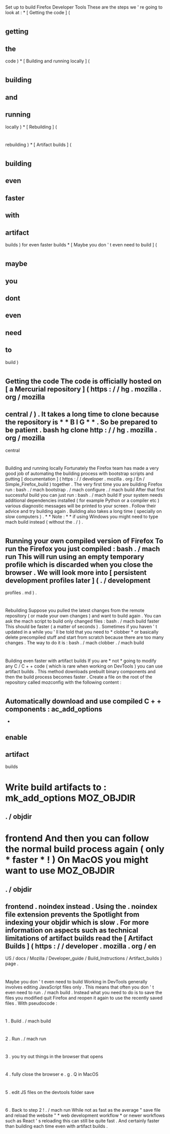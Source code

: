 #
Set
up
to
build
Firefox
Developer
Tools
These
are
the
steps
we
'
re
going
to
look
at
:
*
[
Getting
the
code
]
(
#
getting
-
the
-
code
)
*
[
Building
and
running
locally
]
(
#
building
-
and
-
running
-
locally
)
*
[
Rebuilding
]
(
#
rebuilding
)
*
[
Artifact
builds
]
(
#
building
-
even
-
faster
-
with
-
artifact
-
builds
)
for
even
faster
builds
*
[
Maybe
you
don
'
t
even
need
to
build
]
(
#
maybe
-
you
-
dont
-
even
-
need
-
to
-
build
)
#
#
Getting
the
code
The
code
is
officially
hosted
on
[
a
Mercurial
repository
]
(
https
:
/
/
hg
.
mozilla
.
org
/
mozilla
-
central
/
)
.
It
takes
a
long
time
to
clone
because
the
repository
is
*
*
B
I
G
*
*
.
So
be
prepared
to
be
patient
.
bash
hg
clone
http
:
/
/
hg
.
mozilla
.
org
/
mozilla
-
central
#
#
Building
and
running
locally
Fortunately
the
Firefox
team
has
made
a
very
good
job
of
automating
the
building
process
with
bootstrap
scripts
and
putting
[
documentation
]
(
https
:
/
/
developer
.
mozilla
.
org
/
En
/
Simple_Firefox_build
)
together
.
The
very
first
time
you
are
building
Firefox
run
:
bash
.
/
mach
bootstrap
.
/
mach
configure
.
/
mach
build
After
that
first
successful
build
you
can
just
run
:
bash
.
/
mach
build
If
your
system
needs
additional
dependencies
installed
(
for
example
Python
or
a
compiler
etc
)
various
diagnostic
messages
will
be
printed
to
your
screen
.
Follow
their
advice
and
try
building
again
.
Building
also
takes
a
long
time
(
specially
on
slow
computers
)
.
*
*
Note
:
*
*
if
using
Windows
you
might
need
to
type
mach
build
instead
(
without
the
.
/
)
.
#
#
#
Running
your
own
compiled
version
of
Firefox
To
run
the
Firefox
you
just
compiled
:
bash
.
/
mach
run
This
will
run
using
an
empty
temporary
profile
which
is
discarded
when
you
close
the
browser
.
We
will
look
more
into
[
persistent
development
profiles
later
]
(
.
/
development
-
profiles
.
md
)
.
#
#
#
Rebuilding
Suppose
you
pulled
the
latest
changes
from
the
remote
repository
(
or
made
your
own
changes
)
and
want
to
build
again
.
You
can
ask
the
mach
script
to
build
only
changed
files
:
bash
.
/
mach
build
faster
This
should
be
faster
(
a
matter
of
seconds
)
.
Sometimes
if
you
haven
'
t
updated
in
a
while
you
'
ll
be
told
that
you
need
to
*
clobber
*
or
basically
delete
precompiled
stuff
and
start
from
scratch
because
there
are
too
many
changes
.
The
way
to
do
it
is
:
bash
.
/
mach
clobber
.
/
mach
build
#
#
#
Building
even
faster
with
artifact
builds
If
you
are
*
not
*
going
to
modify
any
C
/
C
+
+
code
(
which
is
rare
when
working
on
DevTools
)
you
can
use
artifact
builds
.
This
method
downloads
prebuilt
binary
components
and
then
the
build
process
becomes
faster
.
Create
a
file
on
the
root
of
the
repository
called
mozconfig
with
the
following
content
:
#
Automatically
download
and
use
compiled
C
+
+
components
:
ac_add_options
-
-
enable
-
artifact
-
builds
#
Write
build
artifacts
to
:
mk_add_options
MOZ_OBJDIR
=
.
/
objdir
-
frontend
And
then
you
can
follow
the
normal
build
process
again
(
only
*
faster
*
!
)
On
MacOS
you
might
want
to
use
MOZ_OBJDIR
=
.
/
objdir
-
frontend
.
noindex
instead
.
Using
the
.
noindex
file
extension
prevents
the
Spotlight
from
indexing
your
objdir
which
is
slow
.
For
more
information
on
aspects
such
as
technical
limitations
of
artifact
builds
read
the
[
Artifact
Builds
]
(
https
:
/
/
developer
.
mozilla
.
org
/
en
-
US
/
docs
/
Mozilla
/
Developer_guide
/
Build_Instructions
/
Artifact_builds
)
page
.
#
#
Maybe
you
don
'
t
even
need
to
build
Working
in
DevTools
generally
involves
editing
JavaScript
files
only
.
This
means
that
often
you
don
'
t
even
need
to
run
.
/
mach
build
.
Instead
what
you
need
to
do
is
to
save
the
files
you
modified
quit
Firefox
and
reopen
it
again
to
use
the
recently
saved
files
.
With
pseudocode
:
#
1
.
Build
.
/
mach
build
#
2
.
Run
.
/
mach
run
#
3
.
you
try
out
things
in
the
browser
that
opens
#
4
.
fully
close
the
browser
e
.
g
.
Q
in
MacOS
#
5
.
edit
JS
files
on
the
devtools
folder
save
#
6
.
Back
to
step
2
!
.
/
mach
run
While
not
as
fast
as
the
average
"
save
file
and
reload
the
website
"
*
web
development
workflow
*
or
newer
workflows
such
as
React
'
s
reloading
this
can
still
be
quite
fast
.
And
certainly
faster
than
building
each
time
even
with
artifact
builds
.
